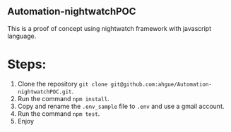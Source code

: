 ## Automation-nightwatchPOC

This is a proof of concept using nightwatch framework with javascript language.

# Steps:
1. Clone the repository `git clone git@github.com:ahgue/Automation-nightwatchPOC.git`.
2. Run the command `npm install`.
3. Copy and rename the `.env_sample` file to `.env` and use a gmail account.
4. Run the command `npm test`.
5. Enjoy
